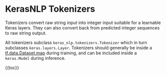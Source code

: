# KerasNLP Tokenizers

Tokenizers convert raw string input into integer input suitable for a
learnable Keras layers. They can also convert back from predicted integer
sequences to raw string output.

All tokenizers subclass `keras_nlp.tokenizers.Tokenizer` which in turn
subclasses `keras.layers.Layer`. Tokenizers should generally be inside a
[tf.data.Dataset.map](https://www.tensorflow.org/api_docs/python/tf/data/Dataset#map)
during training, and can be included inside a `keras.Model` during inference.

{{toc}}
